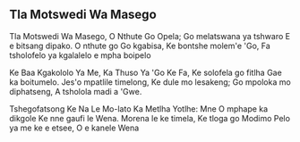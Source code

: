 ## Tla Motswedi Wa Masego

Tla Motswedi Wa Masego, O Nthute Go Opela;
Go melatswana ya tshwaro E e bitsang dipako.
O nthute go Go kgabisa, Ke bontshe molem'e 'Go,
Fa tsholofelo ya kgalalelo e mpha boipelo

Ke Baa Kgakololo Ya Me, Ka Thuso Ya 'Go Ke Fa,
Ke solofela go fitlha Gae ka boitumelo.
Jes'o mpatlile timelong, Ke dule mo lesakeng;
Go mpoloka mo diphatseng, A tsholola madi a 'Gwe.

Tshegofatsong Ke Na Le Mo-lato Ka Metlha Yotlhe:
Mne O mphape ka dikgole Ke nne gaufi le Wena.
Morena le ke timela, Ke tloga go Modimo
Pelo ya me ke e etsee, O e kanele Wena

